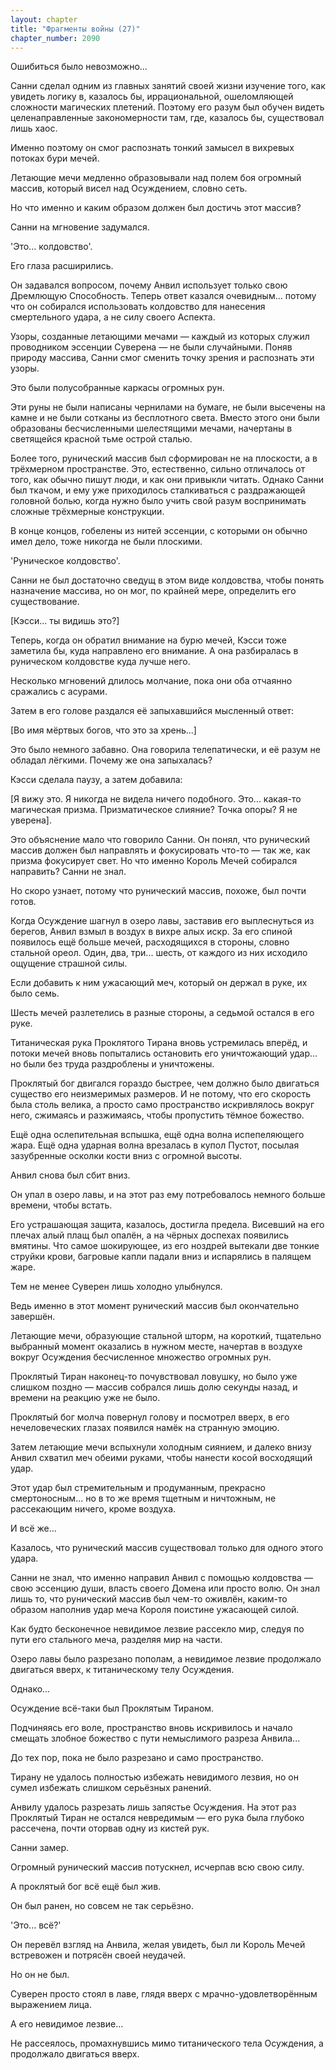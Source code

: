 ```yaml
---
layout: chapter
title: "Фрагменты войны (27)"
chapter_number: 2090
---
```




Ошибиться было невозможно...

Санни сделал одним из главных занятий своей жизни изучение того, как увидеть логику в, казалось бы, иррациональной, ошеломляющей сложности магических плетений. Поэтому его разум был обучен видеть целенаправленные закономерности там, где, казалось бы, существовал лишь хаос.

Именно поэтому он смог распознать тонкий замысел в вихревых потоках бури мечей.

Летающие мечи медленно образовывали над полем боя огромный массив, который висел над Осуждением, словно сеть.

Но что именно и каким образом должен был достичь этот массив?

Санни на мгновение задумался.

'Это... колдовство'.

Его глаза расширились.

Он задавался вопросом, почему Анвил использует только свою Дремлющую Способность. Теперь ответ казался очевидным... потому что он собирался использовать колдовство для нанесения смертельного удара, а не силу своего Аспекта.

Узоры, созданные летающими мечами — каждый из которых служил проводником эссенции Суверена — не были случайными. Поняв природу массива, Санни смог сменить точку зрения и распознать эти узоры.

Это были полусобранные каркасы огромных рун.

Эти руны не были написаны чернилами на бумаге, не были высечены на камне и не были сотканы из бесплотного света. Вместо этого они были образованы бесчисленными шелестящими мечами, начертаны в светящейся красной тьме острой сталью.

Более того, рунический массив был сформирован не на плоскости, а в трёхмерном пространстве. Это, естественно, сильно отличалось от того, как обычно пишут люди, и как они привыкли читать. Однако Санни был ткачом, и ему уже приходилось сталкиваться с раздражающей головной болью, когда нужно было учить свой разум воспринимать сложные трёхмерные конструкции.

В конце концов, гобелены из нитей эссенции, с которыми он обычно имел дело, тоже никогда не были плоскими.

'Руническое колдовство'.

Санни не был достаточно сведущ в этом виде колдовства, чтобы понять назначение массива, но он мог, по крайней мере, определить его существование.

[Кэсси... ты видишь это?]

Теперь, когда он обратил внимание на бурю мечей, Кэсси тоже заметила бы, куда направлено его внимание. А она разбиралась в руническом колдовстве куда лучше него.

Несколько мгновений длилось молчание, пока они оба отчаянно сражались с асурами.

Затем в его голове раздался её запыхавшийся мысленный ответ:

[Во имя мёртвых богов, что это за хрень...]

Это было немного забавно. Она говорила телепатически, и её разум не обладал лёгкими. Почему же она запыхалась?

Кэсси сделала паузу, а затем добавила:

[Я вижу это. Я никогда не видела ничего подобного. Это... какая-то магическая призма. Призматическое слияние? Точка опоры? Я не уверена].

Это объяснение мало что говорило Санни. Он понял, что рунический массив должен был направлять и фокусировать что-то — так же, как призма фокусирует свет. Но что именно Король Мечей собирался направить? Санни не знал.

Но скоро узнает, потому что рунический массив, похоже, был почти готов.

Когда Осуждение шагнул в озеро лавы, заставив его выплеснуться из берегов, Анвил взмыл в воздух в вихре алых искр. За его спиной появилось ещё больше мечей, расходящихся в стороны, словно стальной ореол. Один, два, три... шесть, от каждого из них исходило ощущение страшной силы.

Если добавить к ним ужасающий меч, который он держал в руке, их было семь.

Шесть мечей разлетелись в разные стороны, а седьмой остался в его руке.

Титаническая рука Проклятого Тирана вновь устремилась вперёд, и потоки мечей вновь попытались остановить его уничтожающий удар... но были без труда раздроблены и уничтожены.

Проклятый бог двигался гораздо быстрее, чем должно было двигаться существо его неизмеримых размеров. И не потому, что его скорость была столь велика, а просто само пространство искривлялось вокруг него, сжимаясь и разжимаясь, чтобы пропустить тёмное божество.

Ещё одна ослепительная вспышка, ещё одна волна испепеляющего жара. Ещё одна ударная волна врезалась в купол Пустот, посылая зазубренные осколки кости вниз с огромной высоты.

Анвил снова был сбит вниз.

Он упал в озеро лавы, и на этот раз ему потребовалось немного больше времени, чтобы встать.

Его устрашающая защита, казалось, достигла предела. Висевший на его плечах алый плащ был опалён, а на чёрных доспехах появились вмятины. Что самое шокирующее, из его ноздрей вытекали две тонкие струйки крови, багровые капли падали вниз и испарялись в палящем жаре.

Тем не менее Суверен лишь холодно улыбнулся.

Ведь именно в этот момент рунический массив был окончательно завершён.

Летающие мечи, образующие стальной шторм, на короткий, тщательно выбранный момент оказались в нужном месте, начертав в воздухе вокруг Осуждения бесчисленное множество огромных рун.

Проклятый Тиран наконец-то почувствовал ловушку, но было уже слишком поздно — массив собрался лишь долю секунды назад, и времени на реакцию уже не было.

Проклятый бог молча повернул голову и посмотрел вверх, в его нечеловеческих глазах появился намёк на странную эмоцию.

Затем летающие мечи вспыхнули холодным сиянием, и далеко внизу Анвил схватил меч обеими руками, чтобы нанести косой восходящий удар.

Этот удар был стремительным и продуманным, прекрасно смертоносным... но в то же время тщетным и ничтожным, не рассекающим ничего, кроме воздуха.

И всё же...

Казалось, что рунический массив существовал только для одного этого удара.

Санни не знал, что именно направил Анвил с помощью колдовства — свою эссенцию души, власть своего Домена или просто волю. Он знал лишь то, что рунический массив был чем-то оживлён, каким-то образом наполнив удар меча Короля поистине ужасающей силой.

Как будто бесконечное невидимое лезвие рассекло мир, следуя по пути его стального меча, разделяя мир на части.

Озеро лавы было разрезано пополам, а невидимое лезвие продолжало двигаться вверх, к титаническому телу Осуждения.

Однако...

Осуждение всё-таки был Проклятым Тираном.

Подчиняясь его воле, пространство вновь искривилось и начало смещать злобное божество с пути немыслимого разреза Анвила...

До тех пор, пока не было разрезано и само пространство.

Тирану не удалось полностью избежать невидимого лезвия, но он сумел избежать слишком серьёзных ранений.

Анвилу удалось разрезать лишь запястье Осуждения. На этот раз Проклятый Тиран не остался невредимым — его рука была глубоко рассечена, почти оторвав одну из кистей рук.

Санни замер.

Огромный рунический массив потускнел, исчерпав всю свою силу.

А проклятый бог всё ещё был жив.

Он был ранен, но совсем не так серьёзно.

'Это... всё?'

Он перевёл взгляд на Анвила, желая увидеть, был ли Король Мечей встревожен и потрясён своей неудачей.

Но он не был.

Суверен просто стоял в лаве, глядя вверх с мрачно-удовлетворённым выражением лица.

А его невидимое лезвие...

Не рассеялось, промахнувшись мимо титанического тела Осуждения, а продолжало двигаться вверх.

